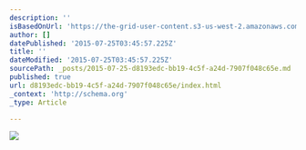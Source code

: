 ```yaml
---
description: ''
isBasedOnUrl: 'https://the-grid-user-content.s3-us-west-2.amazonaws.com/35bd2ff5-c820-481e-9ec9-23d4e107fc70.jpg'
author: []
datePublished: '2015-07-25T03:45:57.225Z'
title: ''
dateModified: '2015-07-25T03:45:57.225Z'
sourcePath: _posts/2015-07-25-d8193edc-bb19-4c5f-a24d-7907f048c65e.md
published: true
url: d8193edc-bb19-4c5f-a24d-7907f048c65e/index.html
_context: 'http://schema.org'
_type: Article

---
```

![](https://the-grid-user-content.s3-us-west-2.amazonaws.com/35bd2ff5-c820-481e-9ec9-23d4e107fc70.jpg)